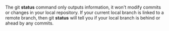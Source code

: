 The git **status** command only outputs information, it won't modify commits or changes in your local repository. If your current local branch is linked to a remote branch, then git **status** will tell you if your local branch is behind or ahead by any commits.
